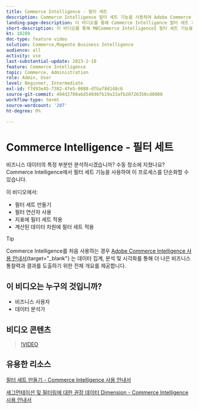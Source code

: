 ```yaml
---
title: Commerce Intelligence - 필터 세트
description: Commerce Intelligence 필터 세트 기능을 사용하여 Adobe Commerce 및 Magento Open Source에 대한 비즈니스 데이터 보고를 간소화하는 방법에 대해 알아봅니다.
landing-page-description: 이 비디오를 통해 Commerce Intelligence 필터 세트 기능을 사용하여 비즈니스 데이터 보고를 간소화하는 방법에 대해 알아보십시오.
short-description: 이 비디오를 통해 MBCommerce IntelligenceI 필터 세트 기능을 사용하여 비즈니스 데이터 보고를 간소화하는 방법에 대해 알아보십시오.
kt: 10289
doc-type: feature video
solution: Commerce,Magento Business Intelligence
audience: all
activity: use
last-substantial-update: 2023-2-10
feature: Commerce Intelligence
topic: Commerce, Administration
role: Admin, User
level: Beginner, Intermediate
exl-id: f7d93e45-7382-4fe5-9088-dfba78d148c6
source-git-commit: 404d2708a6d540d6fb19a33afb20726356cd8000
workflow-type: tm+mt
source-wordcount: '207'
ht-degree: 0%

---
```


# Commerce Intelligence - 필터 세트

비즈니스 데이터의 특정 부분만 분석하시겠습니까? 수동 청소에 지쳤나요? Commerce Intelligence에서 필터 세트 기능을 사용하여 이 프로세스를 단순화할 수 있습니다.

이 비디오에서:

- 필터 세트 만들기
- 필터 연산자 사용
- 지표에 필터 세트 적용
- 계산된 데이터 차원에 필터 세트 적용

>[!TIP]
>
>Commerce Intelligence를 처음 사용하는 경우 [Adobe Commerce Intelligence 사용 안내서](https://experienceleague.adobe.com/docs/commerce-business-intelligence/mbi/guide-overview.html){target="_blank"} 는 데이터 집계, 분석 및 시각화를 통해 더 나은 비즈니스 통찰력과 결과를 도출하기 위한 전체 개요를 제공합니다.

## 이 비디오는 누구의 것입니까?

- 비즈니스 사용자
- 데이터 분석가

## 비디오 콘텐츠

>[!VIDEO](https://video.tv.adobe.com/v/342408?quality=12&learn=on)

## 유용한 리소스

[필터 세트 만들기 - Commerce Intelligence 사용 안내서](https://experienceleague.adobe.com/docs/commerce-business-intelligence/mbi/build/reports/ess-manage-data-filters.html)

[세그먼테이션 및 필터링에 대한 권장 데이터 Dimension - Commerce Intelligence 사용 안내서](https://experienceleague.adobe.com/docs/commerce-business-intelligence/mbi/best-practices/data/segment-filter.html)
